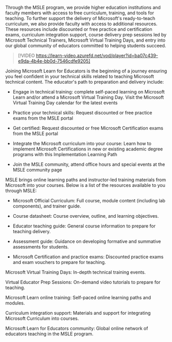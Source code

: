 Through the MSLE program, we provide higher education institutions and faculty members with access to free curriculum, training, and tools for teaching. To further support the delivery of Microsoft's ready-to-teach curriculum, we also provide faculty with access to additional resources. These resources include discounted or free practice and certification exams, curriculum integration support, course delivery prep sessions led by Microsoft Technical Trainers, Microsoft Virtual Training Days, and entry into our global community of educators committed to helping students succeed.   

> [!VIDEO https://learn-video.azurefd.net/vod/player?id=ba07c439-e9da-4b4e-bb0d-7546cdfe9205] 

Joining Microsoft Learn for Educators is the beginning of a journey ensuring you feel confident in your technical skills related to teaching Microsoft technical content. The educator's path to preparation and delivery include: 

- Engage in technical training: complete self-paced learning on Microsoft Learn and/or attend a Microsoft Virtual Training Day. Visit the Microsoft Virtual Training Day calendar for the latest events 

- Practice your technical skills: Request discounted or free practice exams from the MSLE portal 

- Get certified: Request discounted or free Microsoft Certification exams from the MSLE portal 

- Integrate the Microsoft curriculum into your course: Learn how to implement Microsoft Certifications in new or existing academic degree programs with this Implementation Learning Path 

- Join the MSLE community, attend office hours and special events at the MSLE community page 

MSLE brings online learning paths and instructor-led training materials from Microsoft into your courses. Below is a list of the resources available to you through MSLE: 

- Microsoft Official Curriculum: Full course, module content (including lab components), and trainer guide. 

- Course datasheet: Course overview, outline, and learning objectives. 

- Educator teaching guide: General course information to prepare for teaching delivery. 

- Assessment guide: Guidance on developing formative and summative assessments for students. 

- Microsoft Certification and practice exams: Discounted practice exams and exam vouchers to prepare for teaching. 

Microsoft Virtual Training Days: In-depth technical training events. 

Virtual Educator Prep Sessions: On-demand video tutorials to prepare for teaching. 

Microsoft Learn online training: Self-paced online learning paths and modules. 

Curriculum integration support: Materials and support for integrating Microsoft Curriculum into courses. 

Microsoft Learn for Educators community: Global online network of educators teaching in the MSLE program. 

